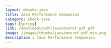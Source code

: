 ```yaml
---
layout: ebooks-java
title: Java Performance Companion 
category: ebook-java
tags: [spring]
link: /downloads/pdf/java/mvnref-pdf.pdf 
image: /images/thumbs/java/mvnref-pdf-min.png
description : Java Performance Companion 
---
```












